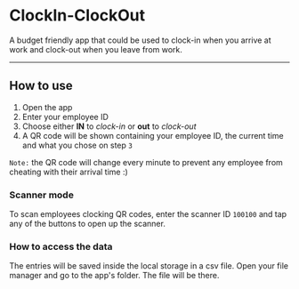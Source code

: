 # ClockIn-ClockOut

A budget friendly app that could be used to clock-in when you arrive at work and clock-out when you leave from work.

---

## How to use

1. Open the app
2. Enter your employee ID
3. Choose either **IN** to *clock-in* or **out** to *clock-out*
4. A QR code will be shown containing your employee ID, the current time and what you chose on step `3`

`Note:` the QR code will change every minute to prevent any employee from cheating with their arrival time :)

### Scanner mode

To scan employees clocking QR codes, enter the scanner ID `100100` and tap any of the buttons to open up the scanner.

### How to access the data
The entries will be saved inside the local storage in a csv file. Open your file manager and go to the app's folder. The file will be there.